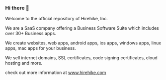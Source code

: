 ### Hi there 👋

Welcome to the official repository of Hirehike, Inc.

We are a SaaS company offering a Business Software Suite which includes over 30+ Business apps.

We create websites, web apps, android apps, ios apps, windows apps, linux apps, mac apps for your business.

We sell internet domains, SSL certificates, code signing certificates, cloud hosting and more.

check out more information at www.hirehike.com
